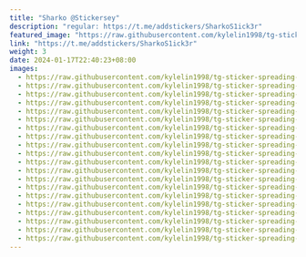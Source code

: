 ```yaml
---
title: "Sharko @Stickersey"
description: "regular: https://t.me/addstickers/SharkoS1ick3r"
featured_image: "https://raw.githubusercontent.com/kylelin1998/tg-sticker-spreading-worldwide-images/main/img/6acf0171-7651-43ec-a48b-2417aac57f0d.jpg"
link: "https://t.me/addstickers/SharkoS1ick3r"
weight: 3
date: 2024-01-17T22:40:23+08:00
images:
  - https://raw.githubusercontent.com/kylelin1998/tg-sticker-spreading-worldwide-images/main/img/6acf0171-7651-43ec-a48b-2417aac57f0d.jpg
  - https://raw.githubusercontent.com/kylelin1998/tg-sticker-spreading-worldwide-images/main/img/39152a64-ed87-4b43-958d-d6d3ac01d129.jpg
  - https://raw.githubusercontent.com/kylelin1998/tg-sticker-spreading-worldwide-images/main/img/33dcdc15-3cdb-496c-bd70-57501c40da4e.jpg
  - https://raw.githubusercontent.com/kylelin1998/tg-sticker-spreading-worldwide-images/main/img/f5d16a4f-5f04-4261-832a-b1c0f88fb990.jpg
  - https://raw.githubusercontent.com/kylelin1998/tg-sticker-spreading-worldwide-images/main/img/325f3f79-66fd-4ff4-ae38-55fd60d95ece.jpg
  - https://raw.githubusercontent.com/kylelin1998/tg-sticker-spreading-worldwide-images/main/img/2e080416-0f63-429b-8b82-407986a545e9.jpg
  - https://raw.githubusercontent.com/kylelin1998/tg-sticker-spreading-worldwide-images/main/img/3efccc8f-ee4d-42b8-8976-db1e201380c5.jpg
  - https://raw.githubusercontent.com/kylelin1998/tg-sticker-spreading-worldwide-images/main/img/0826ebee-f9a5-4ae7-9f55-bb44efc20412.jpg
  - https://raw.githubusercontent.com/kylelin1998/tg-sticker-spreading-worldwide-images/main/img/2e82b6f6-12e8-48ce-9277-16c671052f70.jpg
  - https://raw.githubusercontent.com/kylelin1998/tg-sticker-spreading-worldwide-images/main/img/19f647c7-ca3b-4d02-9784-984d04cf32fd.jpg
  - https://raw.githubusercontent.com/kylelin1998/tg-sticker-spreading-worldwide-images/main/img/58e23416-f2dc-487f-bbe3-a7a4d2b5bcdd.jpg
  - https://raw.githubusercontent.com/kylelin1998/tg-sticker-spreading-worldwide-images/main/img/8c59a933-5d95-4a50-bb06-3fafb532f6ad.jpg
  - https://raw.githubusercontent.com/kylelin1998/tg-sticker-spreading-worldwide-images/main/img/e41b21ac-7c5b-46b8-b80d-15c8bd6922f2.jpg
  - https://raw.githubusercontent.com/kylelin1998/tg-sticker-spreading-worldwide-images/main/img/711c73e2-0097-47f5-ad4a-8474b37ecf9f.jpg
  - https://raw.githubusercontent.com/kylelin1998/tg-sticker-spreading-worldwide-images/main/img/894a294f-aa8c-4324-8748-9f6628032fcc.jpg
  - https://raw.githubusercontent.com/kylelin1998/tg-sticker-spreading-worldwide-images/main/img/ac2f2542-b40f-4f38-8794-ab43633f5e72.jpg
  - https://raw.githubusercontent.com/kylelin1998/tg-sticker-spreading-worldwide-images/main/img/548d775c-fe51-4f59-b303-611d35d009b5.jpg
  - https://raw.githubusercontent.com/kylelin1998/tg-sticker-spreading-worldwide-images/main/img/f8a31825-6e88-41a7-9460-58a591bb6b2e.jpg
  - https://raw.githubusercontent.com/kylelin1998/tg-sticker-spreading-worldwide-images/main/img/3724ddde-a537-4d5c-8d6c-82ed0ebc869a.jpg
  - https://raw.githubusercontent.com/kylelin1998/tg-sticker-spreading-worldwide-images/main/img/9582a2e5-a618-4347-93cb-45a9a4102a7c.jpg
---
```

